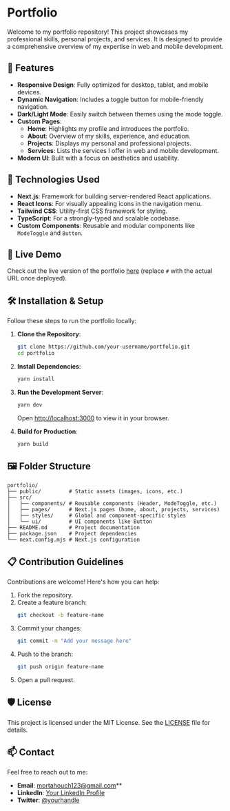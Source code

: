 # Portfolio

Welcome to my portfolio repository! This project showcases my professional skills, personal projects, and services. It is designed to provide a comprehensive overview of my expertise in web and mobile development.

## 🌟 Features

- **Responsive Design**: Fully optimized for desktop, tablet, and mobile devices.
- **Dynamic Navigation**: Includes a toggle button for mobile-friendly navigation.
- **Dark/Light Mode**: Easily switch between themes using the mode toggle.
- **Custom Pages**:
  - **Home**: Highlights my profile and introduces the portfolio.
  - **About**: Overview of my skills, experience, and education.
  - **Projects**: Displays my personal and professional projects.
  - **Services**: Lists the services I offer in web and mobile development.
- **Modern UI**: Built with a focus on aesthetics and usability.

## 🔧 Technologies Used

- **Next.js**: Framework for building server-rendered React applications.
- **React Icons**: For visually appealing icons in the navigation menu.
- **Tailwind CSS**: Utility-first CSS framework for styling.
- **TypeScript**: For a strongly-typed and scalable codebase.
- **Custom Components**: Reusable and modular components like `ModeToggle` and `Button`.

## 🚀 Live Demo

Check out the live version of the portfolio [here](#) (replace `#` with the actual URL once deployed).

## 🛠️ Installation & Setup

Follow these steps to run the portfolio locally:

1. **Clone the Repository**:
   ```bash
   git clone https://github.com/your-username/portfolio.git
   cd portfolio
   ```

2. **Install Dependencies**:
   ```bash
   yarn install
   ```

3. **Run the Development Server**:
   ```bash
   yarn dev
   ```
   Open [http://localhost:3000](http://localhost:3000) to view it in your browser.

4. **Build for Production**:
   ```bash
   yarn build
   ```

## 🖼️ Folder Structure

```
portfolio/
├── public/         # Static assets (images, icons, etc.)
├── src/
│   ├── components/ # Reusable components (Header, ModeToggle, etc.)
│   ├── pages/      # Next.js pages (home, about, projects, services)
│   ├── styles/     # Global and component-specific styles
│   └── ui/         # UI components like Button
├── README.md       # Project documentation
├── package.json    # Project dependencies
└── next.config.mjs # Next.js configuration
```

## 📋 Contribution Guidelines

Contributions are welcome! Here's how you can help:

1. Fork the repository.
2. Create a feature branch:
   ```bash
   git checkout -b feature-name
   ```
3. Commit your changes:
   ```bash
   git commit -m "Add your message here"
   ```
4. Push to the branch:
   ```bash
   git push origin feature-name
   ```
5. Open a pull request.

## 🛡️ License

This project is licensed under the MIT License. See the [LICENSE](LICENSE) file for details.

## 📫 Contact

Feel free to reach out to me:

- **Email**: mortahouch123@gmail.com**
- **LinkedIn**: [Your LinkedIn Profile](https://linkedin.com/in/your-profile)
- **Twitter**: [@yourhandle](https://twitter.com/yourhandle)